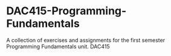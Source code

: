 # DAC415-Programming-Fundamentals
A collection of exercises and assignments for the first semester Programming Fundamentals unit. DAC415
